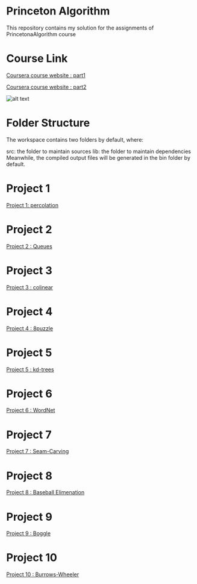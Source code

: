 # Princeton Algorithm

This repository contains my solution for the assignments of  PrincetonaAlgorithm course


# Course Link
[Coursera course website : part1](https://www.coursera.org/learn/algorithms-part1/home/welcome)

[Coursera course website : part2](https://www.coursera.org/learn/algorithms-part2/home/welcome)

![alt text](image.png)

# Folder Structure
The workspace contains two folders by default, where:

src: the folder to maintain sources
lib: the folder to maintain dependencies
Meanwhile, the compiled output files will be generated in the bin folder by default.

# Project 1

[Project 1: percolation](https://coursera.cs.princeton.edu/algs4/assignments/percolation/specification.php)

# Project 2
[Project 2 : Queues](https://coursera.cs.princeton.edu/algs4/assignments/queues/specification.php) 

# Project 3
[Project 3 : colinear](https://coursera.cs.princeton.edu/algs4/assignments/collinear/specification.php)

# Project 4
[Project 4 : 8puzzle](https://coursera.cs.princeton.edu/algs4/assignments/8puzzle/specification.php)

# Project 5
[Project 5 : kd-trees](https://coursera.cs.princeton.edu/algs4/assignments/kdtree/specification.php)

# Project 6
[Project 6 : WordNet](https://coursera.cs.princeton.edu/algs4/assignments/wordnet/specification.php)

# Project 7
[Project 7 : Seam-Carving](https://coursera.cs.princeton.edu/algs4/assignments/seam/specification.php)

# Project 8
[Project 8 : Baseball Elimenation](https://coursera.cs.princeton.edu/algs4/assignments/baseball/specification.php)

# Project 9
[Project 9 : Boggle](https://coursera.cs.princeton.edu/algs4/assignments/boggle/specification.php)

# Project 10
[Project 10 : Burrows-Wheeler](https://coursera.cs.princeton.edu/algs4/assignments/burrows/specification.php)

